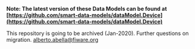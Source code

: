 **Note: The latest version of these Data Models can be found at
[https://github.com/smart-data-models/dataModel.Device](https://github.com/smart-data-models/dataModel.Device)**

This repository is going to be archived (Jan-2020). Further questions on migration. alberto.abella@fiware.org
